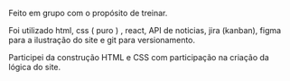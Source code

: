 Feito em grupo com o propósito de treinar.

Foi utilizado html, css ( puro ) , react, API de noticias, jira (kanban), figma para a ilustração do site e git para versionamento.

Participei da construção HTML e CSS com participação na criação da lógica do site.
